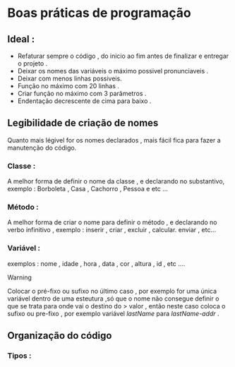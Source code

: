 # Boas práticas de programação 

## Ideal : 

* Refaturar sempre o código , do inicio ao fim antes de finalizar e entregar o projeto .
* Deixar os nomes das variáveis o máximo possivel pronunciaveis .
* Deixar com menos linhas possiveis.
* Função no máximo com 20 linhas .
* Criar função no máximo com 3 parâmetros .
* Endentação decrescente de cima para baixo .

## Legibilidade de criação de nomes

<p> Quanto mais légivel for os nomes declarados , mais fácil fica para fazer a manutenção do código. </p>

### Classe :
 
<p> A melhor forma de definir o nome da classe , e declarando no substantivo, exemplo : Borboleta , Casa , Cachorro , Pessoa e etc ... </p>

### Método :

<p> A melhor forma de criar o nome para definir o método , e declarando no verbo infinitivo , exemplo :  inserir , criar , excluir , calcular. enviar , etc... </p>

### Variável : 

<p> exemplos : nome , idade , hora , data , cor , altura , id , etc .... </p>

> [!Warning] 
> Colocar o pré-fixo ou sufixo no último caso ,
> por exemplo for uma única variável dentro 
> de uma esteutura ,só que o nome não consegue
> definir o que se trata para onde vai o destino do > valor , então neste caso coloca o sufixo ou 
> pre-fixo , por exemplo variável _lastName_ para
> _lastName-addr_ .


## Organização do código

### Tipos  :